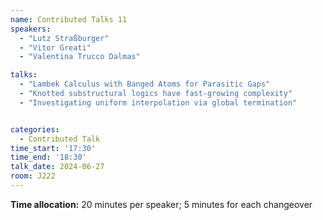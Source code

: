 ```yaml
---
name: Contributed Talks 11
speakers: 
  - "Lutz Straßburger"
  - "Vitor Greati"
  - "Valentina Trucco Dalmas"

talks: 
  - "Lambek Calculus with Banged Atoms for Parasitic Gaps"
  - "Knotted substructural logics have fast-growing complexity"
  - "Investigating uniform interpolation via global termination"


categories:
  - Contributed Talk
time_start: '17:30'
time_end: '18:30'
talk_date: 2024-06-27
room: J222
---
```

**Time allocation:** 20 minutes per speaker; 5 minutes for each changeover
